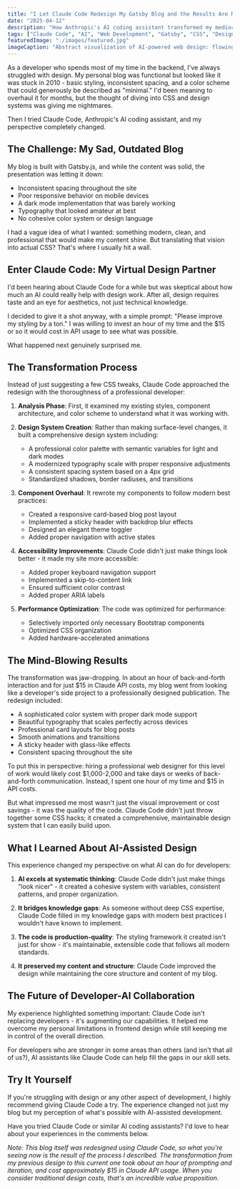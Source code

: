 ```yaml
---
title: "I Let Claude Code Redesign My Gatsby Blog and the Results Are Mind-Blowing"
date: "2025-04-12"
description: "How Anthropic's AI coding assistant transformed my mediocre blog styling into a professional design system in minutes, without me writing a single line of code."
tags: ["Claude Code", "AI", "Web Development", "Gatsby", "CSS", "Design"]
featuredImage: "./images/featured.jpg"
imageCaption: "Abstract visualization of AI-powered web design: flowing digital strands weaving a beautiful blog interface from basic HTML elements."
---
```


As a developer who spends most of my time in the backend, I've always struggled with design. My personal blog was functional but looked like it was stuck in 2010 - basic styling, inconsistent spacing, and a color scheme that could generously be described as "minimal." I'd been meaning to overhaul it for months, but the thought of diving into CSS and design systems was giving me nightmares.

Then I tried Claude Code, Anthropic's AI coding assistant, and my perspective completely changed.

## The Challenge: My Sad, Outdated Blog

My blog is built with Gatsby.js, and while the content was solid, the presentation was letting it down:

- Inconsistent spacing throughout the site
- Poor responsive behavior on mobile devices
- A dark mode implementation that was barely working
- Typography that looked amateur at best
- No cohesive color system or design language

I had a vague idea of what I wanted: something modern, clean, and professional that would make my content shine. But translating that vision into actual CSS? That's where I usually hit a wall.

## Enter Claude Code: My Virtual Design Partner

I'd been hearing about Claude Code for a while but was skeptical about how much an AI could really help with design work. After all, design requires taste and an eye for aesthetics, not just technical knowledge.

I decided to give it a shot anyway, with a simple prompt: "Please improve my styling by a ton." I was willing to invest an hour of my time and the $15 or so it would cost in API usage to see what was possible.

What happened next genuinely surprised me.

## The Transformation Process

Instead of just suggesting a few CSS tweaks, Claude Code approached the redesign with the thoroughness of a professional developer:

1. **Analysis Phase**: First, it examined my existing styles, component architecture, and color scheme to understand what it was working with.

2. **Design System Creation**: Rather than making surface-level changes, it built a comprehensive design system including:
   - A professional color palette with semantic variables for light and dark modes
   - A modernized typography scale with proper responsive adjustments
   - A consistent spacing system based on a 4px grid
   - Standardized shadows, border radiuses, and transitions

3. **Component Overhaul**: It rewrote my components to follow modern best practices:
   - Created a responsive card-based blog post layout
   - Implemented a sticky header with backdrop blur effects
   - Designed an elegant theme toggler
   - Added proper navigation with active states

4. **Accessibility Improvements**: Claude Code didn't just make things look better - it made my site more accessible:
   - Added proper keyboard navigation support
   - Implemented a skip-to-content link
   - Ensured sufficient color contrast
   - Added proper ARIA labels

5. **Performance Optimization**: The code was optimized for performance:
   - Selectively imported only necessary Bootstrap components
   - Optimized CSS organization
   - Added hardware-accelerated animations

## The Mind-Blowing Results

The transformation was jaw-dropping. In about an hour of back-and-forth interaction and for just $15 in Claude API costs, my blog went from looking like a developer's side project to a professionally designed publication. The redesign included:

- A sophisticated color system with proper dark mode support
- Beautiful typography that scales perfectly across devices
- Professional card layouts for blog posts
- Smooth animations and transitions
- A sticky header with glass-like effects
- Consistent spacing throughout the site

To put this in perspective: hiring a professional web designer for this level of work would likely cost $1,000-2,000 and take days or weeks of back-and-forth communication. Instead, I spent one hour of my time and $15 in API costs.

But what impressed me most wasn't just the visual improvement or cost savings - it was the quality of the code. Claude Code didn't just throw together some CSS hacks; it created a comprehensive, maintainable design system that I can easily build upon.

## What I Learned About AI-Assisted Design

This experience changed my perspective on what AI can do for developers:

1. **AI excels at systematic thinking**: Claude Code didn't just make things "look nicer" - it created a cohesive system with variables, consistent patterns, and proper organization.

2. **It bridges knowledge gaps**: As someone without deep CSS expertise, Claude Code filled in my knowledge gaps with modern best practices I wouldn't have known to implement.

3. **The code is production-quality**: The styling framework it created isn't just for show - it's maintainable, extensible code that follows all modern standards.

4. **It preserved my content and structure**: Claude Code improved the design while maintaining the core structure and content of my blog.

## The Future of Developer-AI Collaboration

My experience highlighted something important: Claude Code isn't replacing developers - it's augmenting our capabilities. It helped me overcome my personal limitations in frontend design while still keeping me in control of the overall direction.

For developers who are stronger in some areas than others (and isn't that all of us?), AI assistants like Claude Code can help fill the gaps in our skill sets.

## Try It Yourself

If you're struggling with design or any other aspect of development, I highly recommend giving Claude Code a try. The experience changed not just my blog but my perception of what's possible with AI-assisted development.

Have you tried Claude Code or similar AI coding assistants? I'd love to hear about your experiences in the comments below.

*Note: This blog itself was redesigned using Claude Code, so what you're seeing now is the result of the process I described. The transformation from my previous design to this current one took about an hour of prompting and iteration, and cost approximately $15 in Claude API usage. When you consider traditional design costs, that's an incredible value proposition.*
